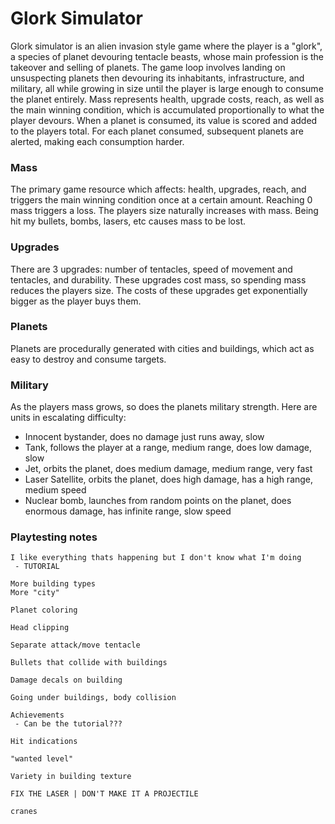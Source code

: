 # Glork Simulator

Glork simulator is an alien invasion style game where the player is a "glork", a species of planet devouring tentacle beasts, whose main profession is the takeover and selling of planets. The game loop involves landing on unsuspecting planets then 	devouring its inhabitants, infrastructure, and military, all while growing in size until the player is large enough to consume the planet entirely. Mass represents health, upgrade costs, reach, as well as the main winning condition, which is accumulated proportionally to what the player devours. When a planet is consumed, its value is scored and added to the players total. For each planet consumed, subsequent planets are alerted, making each consumption harder. 

### Mass 

The primary game resource which affects: health, upgrades, reach, and triggers the main winning condition once at a certain amount. Reaching 0 mass triggers a loss. The players size naturally increases with mass. Being hit my bullets, bombs, lasers, etc causes mass to be lost.

### Upgrades

There are 3 upgrades: number of tentacles, speed of movement and tentacles, and durability. These upgrades cost mass, so spending mass reduces the players size. The costs of these upgrades get exponentially bigger as the player buys them. 

### Planets

Planets are procedurally generated with cities and buildings, which act as easy to destroy and consume targets.  

### Military

As the players mass grows, so does the planets military strength. Here are units in escalating difficulty:
	
- Innocent bystander, does no damage just runs away, slow
- Tank, follows the player at a range, medium range, does low damage, slow
- Jet, orbits the planet, does medium damage, medium range, very fast
- Laser Satellite, orbits the planet, does high damage, has a high range, medium speed
- Nuclear bomb, launches from random points on the planet, does enormous damage, has infinite range, slow speed 

### Playtesting notes

```
I like everything thats happening but I don't know what I'm doing 
 - TUTORIAL

More building types
More "city" 

Planet coloring 

Head clipping 

Separate attack/move tentacle

Bullets that collide with buildings

Damage decals on building

Going under buildings, body collision

Achievements 
 - Can be the tutorial???

Hit indications

"wanted level"

Variety in building texture 

FIX THE LASER | DON'T MAKE IT A PROJECTILE

cranes 

```
